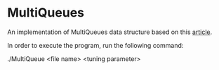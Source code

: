 # MultiQueues

An implementation of MultiQueues data structure based on this [article](https://github.com/HaranArbel/MultiQueues/blob/master/MultiQueues.pdf).

In order to execute the program, run the following command:

./MultiQueue &lt;file name&gt; &lt;tuning parameter&gt;
